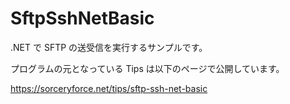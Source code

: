 # SftpSshNetBasic
.NET で SFTP の送受信を実行するサンプルです。

プログラムの元となっている Tips は以下のページで公開しています。

https://sorceryforce.net/tips/sftp-ssh-net-basic
